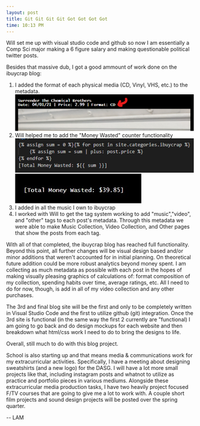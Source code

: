 ```yaml
---
layout: post
title: Git Git Git Git Got Got Got Got
time: 10:13 PM 
---
```


Will set me up with visual studio code and github so now I am essentially a Comp Sci major making a 6 figure salary and making questionable political twitter posts.  

Besides that massive dub, I got a good ammount of work done on the ibuycrap blog:
1. I added the format of each physical media (CD, Vinyl, VHS, etc.) to the metadata.
![format](/assets/img/lamlog/format.png) 
2. Will helped me to add the "Money Wasted" counter functionality
![moneycode](/assets/img/lamlog/moneycode.png) 
![money](/assets/img/lamlog/money.jpg) 
3. I added in all the music I own to ibuycrap 
4. I worked with Will to get the tag system working to add "music","video", and "other" tags to each post's metadata. Through this metadata we were able to make Music Collection, Video Collection, and Other pages that show the posts from each tag. 

With all of that completed, the ibuycrap blog has reached full functionality. Beyond this point, all further changes will be visual design based and/or minor additions that weren't accounted for in initial planning. On theoretical future addition could be more robust analytics beyond money spent. I am collecting as much metadata as possible with each post in the hopes of making visually pleasing graphics of calculations of: format composition of my collection, spending habits over time, average ratings, etc. All I need to do for now, though, is add in all of my video collection and any other purchases. 

The 3rd and final blog site will be the first and only to be completely written in Visual Studio Code and the first to utilize github (git) integration. Once the 3rd site is functional (in the same way the first 2 currently are "functional) I am going to go back and do design mockups for each website and then breakdown what html/css work I need to do to bring the designs to life. 

Overall, still much to do with this blog project.

School is also starting up and that means media & communications work for my extracurricular activities. Specifically, I have a meeting about designing sweatshirts (and a new logo) for the DASG. I will have a lot more small projects like that, including instagram posts and whatnot to utilize as practice and portfolio pieces in various mediums. Alongside these extracurricular media production tasks, I have two heavily project focused F/TV courses that are going to give me a lot to work with. A couple short film projects and sound design projects will be posted over the spring quarter. 

-- LAM